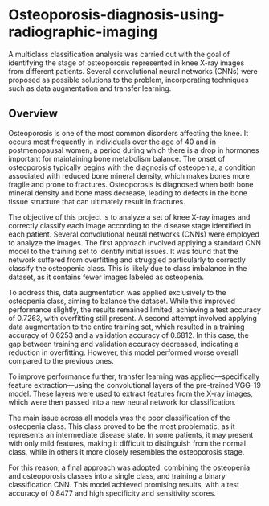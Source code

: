 # Osteoporosis-diagnosis-using-radiographic-imaging
A multiclass classification analysis was carried out with the goal of identifying the stage of osteoporosis represented in knee X-ray images from different patients. Several convolutional neural networks (CNNs) were proposed as possible solutions to the problem, incorporating techniques such as data augmentation and transfer learning.
## Overview
Osteoporosis is one of the most common disorders affecting the knee. It occurs most frequently in individuals over the age of 40 and in postmenopausal women, a period during which there is a drop in hormones important for maintaining bone metabolism balance. The onset of osteoporosis typically begins with the diagnosis of osteopenia, a condition associated with reduced bone mineral density, which makes bones more fragile and prone to fractures. Osteoporosis is diagnosed when both bone mineral density and bone mass decrease, leading to defects in the bone tissue structure that can ultimately result in fractures.

The objective of this project is to analyze a set of knee X-ray images and correctly classify each image according to the disease stage identified in each patient. Several convolutional neural networks (CNNs) were employed to analyze the images. The first approach involved applying a standard CNN model to the training set to identify initial issues. It was found that the network suffered from overfitting and struggled particularly to correctly classify the osteopenia class. This is likely due to class imbalance in the dataset, as it contains fewer images labeled as osteopenia.

To address this, data augmentation was applied exclusively to the osteopenia class, aiming to balance the dataset. While this improved performance slightly, the results remained limited, achieving a test accuracy of 0.7263, with overfitting still present. A second attempt involved applying data augmentation to the entire training set, which resulted in a training accuracy of 0.6253 and a validation accuracy of 0.6812. In this case, the gap between training and validation accuracy decreased, indicating a reduction in overfitting. However, this model performed worse overall compared to the previous ones.

To improve performance further, transfer learning was applied—specifically feature extraction—using the convolutional layers of the pre-trained VGG-19 model. These layers were used to extract features from the X-ray images, which were then passed into a new neural network for classification.

The main issue across all models was the poor classification of the osteopenia class. This class proved to be the most problematic, as it represents an intermediate disease state. In some patients, it may present with only mild features, making it difficult to distinguish from the normal class, while in others it more closely resembles the osteoporosis stage.

For this reason, a final approach was adopted: combining the osteopenia and osteoporosis classes into a single class, and training a binary classification CNN. This model achieved promising results, with a test accuracy of 0.8477 and high specificity and sensitivity scores.
